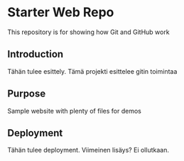 # Starter Web Repo

This repository is for showing how Git and GitHub work

## Introduction

Tähän tulee esittely.
Tämä projekti esittelee gitin toimintaa

## Purpose

Sample website with plenty of files for demos

## Deployment

Tähän tulee deployment.
Viimeinen lisäys?
Ei ollutkaan.


